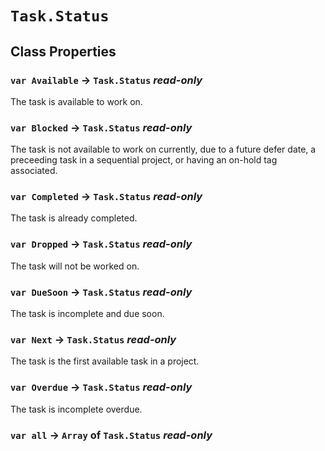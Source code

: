 # `Task.Status`

## Class Properties

### `var Available` → `Task.Status` _read-only_

The task is available to work on.   
  


### `var Blocked` → `Task.Status` _read-only_

The task is not available to work on currently, due to a future defer date, a preceeding task in a sequential project, or having an on-hold tag associated.   
  


### `var Completed` → `Task.Status` _read-only_

The task is already completed.   
  


### `var Dropped` → `Task.Status` _read-only_

The task will not be worked on.   
  


### `var DueSoon` → `Task.Status` _read-only_

The task is incomplete and due soon.   
  


### `var Next` → `Task.Status` _read-only_

The task is the first available task in a project.   
  


### `var Overdue` → `Task.Status` _read-only_

The task is incomplete overdue.   
  


### `var all` → `Array` of `Task.Status` _read-only_
